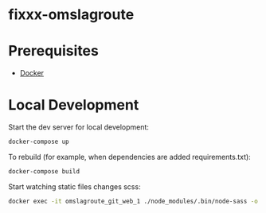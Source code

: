 # fixxx-omslagroute

# Prerequisites

- [Docker](https://docs.docker.com/docker-for-mac/install/)

# Local Development

Start the dev server for local development:
```bash
docker-compose up
```

To rebuild (for example, when dependencies are added requirements.txt):
```bash
docker-compose build
```

Start watching static files changes scss:

```bash
docker exec -it omslagroute_git_web_1 ./node_modules/.bin/node-sass -o ./assets/bundles/ static_src/sass --watch
```
